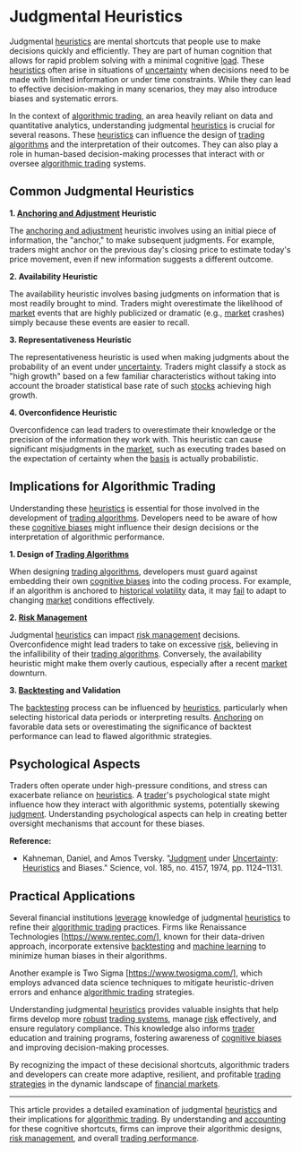 # Judgmental Heuristics

Judgmental [heuristics](../h/heuristics.md) are mental shortcuts that people use to make decisions quickly and efficiently. They are part of human cognition that allows for rapid problem solving with a minimal cognitive [load](../l/load.md). These [heuristics](../h/heuristics.md) often arise in situations of [uncertainty](../u/uncertainty_in_trading.md) when decisions need to be made with limited information or under time constraints. While they can lead to effective decision-making in many scenarios, they may also introduce biases and systematic errors.

In the context of [algorithmic trading](../a/algorithmic_trading.md), an area heavily reliant on data and quantitative analytics, understanding judgmental [heuristics](../h/heuristics.md) is crucial for several reasons. These [heuristics](../h/heuristics.md) can influence the design of [trading algorithms](../t/trading_algorithms.md) and the interpretation of their outcomes. They can also play a role in human-based decision-making processes that interact with or oversee [algorithmic trading](../a/algorithmic_trading.md) systems.

## Common Judgmental Heuristics

**1. [Anchoring and Adjustment](../a/anchoring_and_adjustment.md) Heuristic**

The [anchoring and adjustment](../a/anchoring_and_adjustment.md) heuristic involves using an initial piece of information, the "anchor," to make subsequent judgments. For example, traders might anchor on the previous day's closing price to estimate today's price movement, even if new information suggests a different outcome.

**2. Availability Heuristic**

The availability heuristic involves basing judgments on information that is most readily brought to mind. Traders might overestimate the likelihood of [market](../m/market.md) events that are highly publicized or dramatic (e.g., [market](../m/market.md) crashes) simply because these events are easier to recall.

**3. Representativeness Heuristic**

The representativeness heuristic is used when making judgments about the probability of an event under [uncertainty](../u/uncertainty_in_trading.md). Traders might classify a stock as "high growth" based on a few familiar characteristics without taking into account the broader statistical base rate of such [stocks](../s/stock.md) achieving high growth.

**4. Overconfidence Heuristic**

Overconfidence can lead traders to overestimate their knowledge or the precision of the information they work with. This heuristic can cause significant misjudgments in the [market](../m/market.md), such as executing trades based on the expectation of certainty when the [basis](../b/basis.md) is actually probabilistic.

## Implications for Algorithmic Trading

Understanding these [heuristics](../h/heuristics.md) is essential for those involved in the development of [trading algorithms](../t/trading_algorithms.md). Developers need to be aware of how these [cognitive biases](../c/cognitive_biases_in_trading.md) might influence their design decisions or the interpretation of algorithmic performance.

**1. Design of [Trading Algorithms](../t/trading_algorithms.md)**

When designing [trading algorithms](../t/trading_algorithms.md), developers must guard against embedding their own [cognitive biases](../c/cognitive_biases_in_trading.md) into the coding process. For example, if an algorithm is anchored to [historical volatility](../h/historical_volatility.md) data, it may [fail](../f/fail.md) to adapt to changing [market](../m/market.md) conditions effectively.

**2. [Risk Management](../r/risk_management.md)**

Judgmental [heuristics](../h/heuristics.md) can impact [risk management](../r/risk_management.md) decisions. Overconfidence might lead traders to take on excessive [risk](../r/risk.md), believing in the infallibility of their [trading algorithms](../t/trading_algorithms.md). Conversely, the availability heuristic might make them overly cautious, especially after a recent [market](../m/market.md) downturn.

**3. [Backtesting](../b/backtesting.md) and Validation**

The [backtesting](../b/backtesting.md) process can be influenced by [heuristics](../h/heuristics.md), particularly when selecting historical data periods or interpreting results. [Anchoring](../a/anchoring.md) on favorable data sets or overestimating the significance of backtest performance can lead to flawed algorithmic strategies.

## Psychological Aspects

Traders often operate under high-pressure conditions, and stress can exacerbate reliance on [heuristics](../h/heuristics.md). A [trader](../t/trader.md)'s psychological state might influence how they interact with algorithmic systems, potentially skewing [judgment](../j/judgment.md). Understanding psychological aspects can help in creating better oversight mechanisms that account for these biases.

**Reference:**

- Kahneman, Daniel, and Amos Tversky. "[Judgment](../j/judgment.md) under [Uncertainty](../u/uncertainty_in_trading.md): [Heuristics](../h/heuristics.md) and Biases." Science, vol. 185, no. 4157, 1974, pp. 1124–1131.

## Practical Applications

Several financial institutions [leverage](../l/leverage.md) knowledge of judgmental [heuristics](../h/heuristics.md) to refine their [algorithmic trading](../a/algorithmic_trading.md) practices. Firms like Renaissance Technologies [https://www.rentec.com/], known for their data-driven approach, incorporate extensive [backtesting](../b/backtesting.md) and [machine learning](../m/machine_learning.md) to minimize human biases in their algorithms.

Another example is Two Sigma [https://www.twosigma.com/], which employs advanced data science techniques to mitigate heuristic-driven errors and enhance [algorithmic trading](../a/algorithmic_trading.md) strategies.

Understanding judgmental [heuristics](../h/heuristics.md) provides valuable insights that help firms develop more [robust](../r/robust.md) [trading systems](../t/trading_systems.md), manage [risk](../r/risk.md) effectively, and ensure regulatory compliance. This knowledge also informs [trader](../t/trader.md) education and training programs, fostering awareness of [cognitive biases](../c/cognitive_biases_in_trading.md) and improving decision-making processes.

By recognizing the impact of these decisional shortcuts, algorithmic traders and developers can create more adaptive, resilient, and profitable [trading strategies](../t/trading_strategies.md) in the dynamic landscape of [financial markets](../f/financial_market.md).

---

This article provides a detailed examination of judgmental [heuristics](../h/heuristics.md) and their implications for [algorithmic trading](../a/algorithmic_trading.md). By understanding and [accounting](../a/accounting.md) for these cognitive shortcuts, firms can improve their algorithmic designs, [risk management](../r/risk_management.md), and overall [trading performance](../t/trading_performance.md).